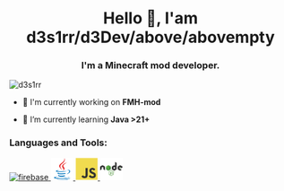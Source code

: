 <h1 align="center">Hello 👋, I'am d3s1rr/d3Dev/above/abovempty</h1>
<h3 align="center">I'm a Minecraft mod developer.</h3>

<p align="left"> <img src="https://komarev.com/ghpvc/?username=d3s1rr&label=Profile%20views&color=0e75b6&style=flat" alt="d3s1rr" /> </p>

- 🔭 I'm currently working on **FMH-mod**

- 🌱 I’m currently learning **Java >21+**

<h3 align="left">Languages and Tools:</h3>
<p align="left"> <a href="https://firebase.google.com/" target="_blank" rel="noreferrer"> <img src="https://www.vectorlogo.zone/logos/firebase/firebase-icon.svg" alt="firebase" width="40" height="40"/> </a> <a href="https://www.java.com" target="_blank" rel="noreferrer"> <img src="https://raw.githubusercontent.com/devicons/devicon/master/icons/java/java-original.svg" alt="java" width="40" height="40"/> </a> <a href="https://developer.mozilla.org/en-US/docs/Web/JavaScript" target="_blank" rel="noreferrer"> <img src="https://raw.githubusercontent.com/devicons/devicon/master/icons/javascript/javascript-original.svg" alt="javascript" width="40" height="40"/> </a> <a href="https://nodejs.org" target="_blank" rel="noreferrer"> <img src="https://raw.githubusercontent.com/devicons/devicon/master/icons/nodejs/nodejs-original-wordmark.svg" alt="nodejs" width="40" height="40"/> </a> </p>
